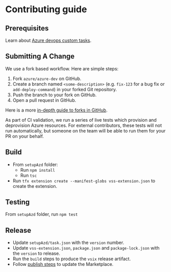 # Contributing guide

## Prerequisites

Learn about [Azure devops custom tasks](https://learn.microsoft.com/en-us/azure/devops/extend/develop/add-build-task?view=azure-devops). 

## Submitting A Change

We use a fork based workflow. Here are simple steps:

1. Fork `azure/azure-dev` on GitHub.
2. Create a branch named `<some-description>` (e.g. `fix-123` for a bug fix or `add-deploy-command`) in your forked Git
   repository.
3. Push the branch to your fork on GitHub.
4. Open a pull request in GitHub.

Here is a more [in-depth guide to forks in GitHub](https://guides.github.com/activities/forking/).

As part of CI validation, we run a series of live tests which provision and deprovision Azure resources. For external
contributors, these tests will not run automatically, but someone on the team will be able to run them for your PR on your
behalf.

## Build

- From `setupAzd` folder:
  - Run `npm install` 
  - Run `tsc`
- Run `tfx extension create --manifest-globs vss-extension.json` to create the extension.

## Testing

From `setupAzd` folder, run `npm test`

## Release

- Update `setupAzd/task.json` with the `version` number.
- Update `vss-extension.json`, `package.json` and `package-lock.json` with the `version` to release.
- Run the `build` steps to produce the `vsix` release artifact.
- Follow [publish steps](https://learn.microsoft.com/en-us/azure/devops/extend/develop/add-build-task?view=azure-devops#5-publish-your-extension) to update the Marketplace.
